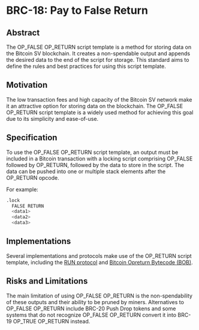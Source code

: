 # BRC-18: Pay to False Return

## Abstract

The OP_FALSE OP_RETURN script template is a method for storing data on the Bitcoin SV blockchain. It creates a non-spendable output and appends the desired data to the end of the script for storage. This standard aims to define the rules and best practices for using this script template.

## Motivation

The low transaction fees and high capacity of the Bitcoin SV network make it an attractive option for storing data on the blockchain. The OP_FALSE OP_RETURN script template is a widely used method for achieving this goal due to its simplicity and ease-of-use.

## Specification

To use the OP_FALSE OP_RETURN script template, an output must be included in a Bitcoin transaction with a locking script comprising OP_FALSE followed by OP_RETURN, followed by the data to store in the script. The data can be pushed into one or multiple stack elements after the OP_RETURN opcode.

For example:

```s
.lock
  FALSE RETURN
  <data1>
  <data2>
  <data3>
```

## Implementations

Several implementations and protocols make use of the OP_RETURN script template, including the [RUN protocol](https://run.network/docs/#introduction) and [Bitcoin Opreturn Bytecode (BOB)](https://medium.com/@_unwriter/hello-bob-94701d278afb).

## Risks and Limitations

The main limitation of using OP_FALSE OP_RETURN is the non-spendability of these outputs and their ability to be pruned by miners. Alternatives to OP_FALSE OP_RETURN include BRC-20 Push Drop tokens and some systems that do not recognize OP_FALSE OP_RETURN convert it into BRC-19 OP_TRUE OP_RETURN instead.
